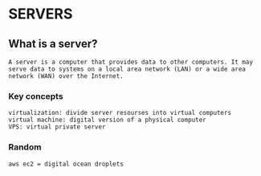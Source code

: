 # SERVERS

## What is a server?
    A server is a computer that provides data to other computers. It may serve data to systems on a local area network (LAN) or a wide area network (WAN) over the Internet.

### Key concepts
    virtualization: divide server resourses into virtual computers
    virtual machine: digital version of a physical computer
    VPS: virtual private server
    
### Random
    aws ec2 = digital ocean droplets 